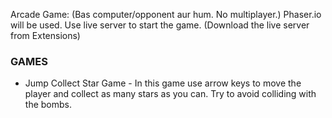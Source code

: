 Arcade Game: (Bas computer/opponent aur hum. No multiplayer.)
Phaser.io will be used.
Use live server to start the game. (Download the live server from Extensions)

### GAMES 
* Jump Collect Star Game - In this game use arrow keys to move the player and collect as many stars as you can. Try to avoid colliding with the bombs.